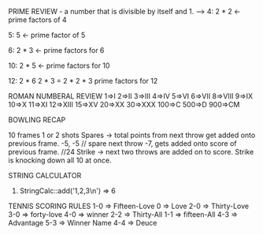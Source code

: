 PRIME REVIEW - a number that is divisible by itself and 1.  -->
4:
2 * 2 <- prime factors of 4

5:
5 <- prime factor of 5

6:
2 * 3 <- prime factors for 6

10:
2 * 5 <- prime factors for 10

12:
2 * 6
  2 * 3
= 2 * 2 * 3
prime factors for 12


ROMAN NUMBERAL REVIEW
1=>I
2=>II
3=>III
4=>IV
5=>VI
6=>VII
8=>VIII
9=>IX
10=>X
11=>XI
12=>XIII
15=>XV
20=>XX
30=>XXX
100=>C
500=>D
900=>CM

BOWLING RECAP
 
10 frames
1 or 2 shots
Spares -> total points from next throw get added onto previous frame. -5, -5 // spare
next throw -7, gets added onto score of previous frame. //24
Strike -> next two throws are added on to score. Strike is knocking down all 10 at once. 


STRING CALCULATOR
  1. StringCalc::add('1,2,3\n') => 6
  

TENNIS SCORING RULES
1-0 => Fifteen-Love
0 => Love
2-0 => Thirty-Love
3-0 => forty-love
4-0 => winner
2-2 => Thirty-All
1-1 => fifteen-All
4-3 => Advantage <PLayer></PLayer>
5-3 => Winner Name
4-4 => Deuce
   